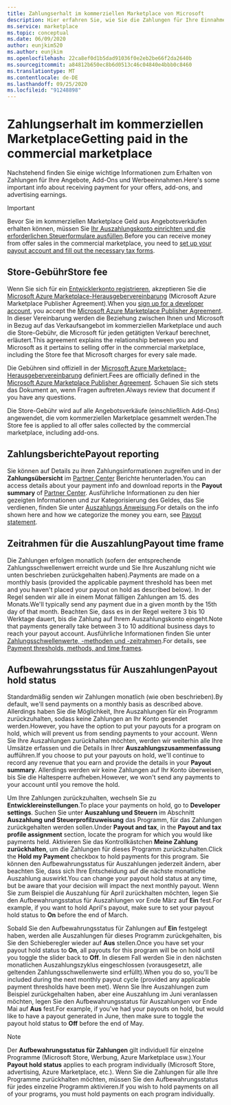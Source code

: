 ```yaml
---
title: Zahlungserhalt im kommerziellen Marketplace von Microsoft
description: Hier erfahren Sie, wie Sie die Zahlungen für Ihre Einnahmen im kommerziellen Marketplace von Microsoft erhalten.
ms.service: marketplace
ms.topic: conceptual
ms.date: 06/09/2020
author: eunjkim520
ms.author: eunjkim
ms.openlocfilehash: 22ca8ef0d1b5dad91036f0e2eb2be66f2da2640b
ms.sourcegitcommit: a84812b650ec8b6d0513c46c04840e4bbb0c8460
ms.translationtype: MT
ms.contentlocale: de-DE
ms.lasthandoff: 09/25/2020
ms.locfileid: "91248898"
---
```

# <a name="getting-paid-in-the-commercial-marketplace"></a><span data-ttu-id="fae00-103">Zahlungserhalt im kommerziellen Marketplace</span><span class="sxs-lookup"><span data-stu-id="fae00-103">Getting paid in the commercial marketplace</span></span>

<span data-ttu-id="fae00-104">Nachstehend finden Sie einige wichtige Informationen zum Erhalten von Zahlungen für Ihre Angebote, Add-Ons und Werbeeinnahmen.</span><span class="sxs-lookup"><span data-stu-id="fae00-104">Here's some important info about receiving payment for your offers, add-ons, and advertising earnings.</span></span>

> [!IMPORTANT]
> <span data-ttu-id="fae00-105">Bevor Sie im kommerziellen Marketplace Geld aus Angebotsverkäufen erhalten können, müssen Sie [Ihr Auszahlungskonto einrichten und die erforderlichen Steuerformulare ausfüllen](/azure/marketplace/marketplace-payout-account-setup).</span><span class="sxs-lookup"><span data-stu-id="fae00-105">Before you can receive money from offer sales in the commercial marketplace, you need to [set up your payout account and fill out the necessary tax forms](/azure/marketplace/marketplace-payout-account-setup).</span></span>

## <a name="store-fee"></a><span data-ttu-id="fae00-106">Store-Gebühr</span><span class="sxs-lookup"><span data-stu-id="fae00-106">Store fee</span></span>

<span data-ttu-id="fae00-107">Wenn Sie sich für ein [Entwicklerkonto registrieren](https://go.microsoft.com/fwlink/p/?LinkID=615100), akzeptieren Sie die [Microsoft Azure Marketplace-Herausgebervereinbarung](https://go.microsoft.com/fwlink/p/?LinkID=699560) (Microsoft Azure Marketplace Publisher Agreement).</span><span class="sxs-lookup"><span data-stu-id="fae00-107">When you [sign up for a developer account](https://go.microsoft.com/fwlink/p/?LinkID=615100), you accept the [Microsoft Azure Marketplace Publisher Agreement](https://go.microsoft.com/fwlink/p/?LinkID=699560).</span></span> <span data-ttu-id="fae00-108">In dieser Vereinbarung werden die Beziehung zwischen Ihnen und Microsoft in Bezug auf das Verkaufsangebot im kommerziellen Marketplace und auch die Store-Gebühr, die Microsoft für jeden getätigten Verkauf berechnet, erläutert.</span><span class="sxs-lookup"><span data-stu-id="fae00-108">This agreement explains the relationship between you and Microsoft as it pertains to selling offer in the commercial marketplace, including the Store fee that Microsoft charges for every sale made.</span></span>

<span data-ttu-id="fae00-109">Die Gebühren sind offiziell in der [Microsoft Azure Marketplace-Herausgebervereinbarung](https://go.microsoft.com/fwlink/p/?LinkID=699560) definiert.</span><span class="sxs-lookup"><span data-stu-id="fae00-109">Fees are officially defined in the [Microsoft Azure Marketplace Publisher Agreement](https://go.microsoft.com/fwlink/p/?LinkID=699560).</span></span> <span data-ttu-id="fae00-110">Schauen Sie sich stets das Dokument an, wenn Fragen auftreten.</span><span class="sxs-lookup"><span data-stu-id="fae00-110">Always review that document if you have any questions.</span></span>

<span data-ttu-id="fae00-111">Die Store-Gebühr wird auf alle Angebotsverkäufe (einschließlich Add-Ons) angewendet, die vom kommerziellen Marketplace gesammelt werden.</span><span class="sxs-lookup"><span data-stu-id="fae00-111">The Store fee is applied to all offer sales collected by the commercial marketplace, including add-ons.</span></span>

## <a name="payout-reporting"></a><span data-ttu-id="fae00-112">Zahlungsberichte</span><span class="sxs-lookup"><span data-stu-id="fae00-112">Payout reporting</span></span>

<span data-ttu-id="fae00-113">Sie können auf Details zu ihren Zahlungsinformationen zugreifen und in der **Zahlungsübersicht** im [Partner Center](https://partner.microsoft.com/dashboard) Berichte herunterladen.</span><span class="sxs-lookup"><span data-stu-id="fae00-113">You can access details about your payment info and download reports in the **Payout summary** of [Partner Center](https://partner.microsoft.com/dashboard).</span></span> <span data-ttu-id="fae00-114">Ausführliche Informationen zu den hier gezeigten Informationen und zur Kategorisierung des Geldes, das Sie verdienen, finden Sie unter [Auszahlungs Anweisung](payout-statement.md).</span><span class="sxs-lookup"><span data-stu-id="fae00-114">For details on the info shown here and how we categorize the money you earn, see [Payout statement](payout-statement.md).</span></span>

## <a name="payout-time-frame"></a><span data-ttu-id="fae00-115">Zeitrahmen für die Auszahlung</span><span class="sxs-lookup"><span data-stu-id="fae00-115">Payout time frame</span></span>

<span data-ttu-id="fae00-116">Die Zahlungen erfolgen monatlich (sofern der entsprechende Zahlungsschwellenwert erreicht wurde und Sie Ihre Auszahlung nicht wie unten beschrieben zurückgehalten haben).</span><span class="sxs-lookup"><span data-stu-id="fae00-116">Payments are made on a monthly basis (provided the applicable payment threshold has been met and you haven't placed your payout on hold as described below).</span></span> <span data-ttu-id="fae00-117">In der Regel senden wir alle in einem Monat fälligen Zahlungen am 15. des Monats.</span><span class="sxs-lookup"><span data-stu-id="fae00-117">We'll typically send any payment due in a given month by the 15th day of that month.</span></span> <span data-ttu-id="fae00-118">Beachten Sie, dass es in der Regel weitere 3 bis 10 Werktage dauert, bis die Zahlung auf Ihrem Auszahlungskonto eingeht.</span><span class="sxs-lookup"><span data-stu-id="fae00-118">Note that payments generally take between 3 to 10 additional business days to reach your payout account.</span></span> <span data-ttu-id="fae00-119">Ausführliche Informationen finden Sie unter [Zahlungsschwellenwerte, -methoden und -zeitrahmen](payment-thresholds-methods-timeframes.md).</span><span class="sxs-lookup"><span data-stu-id="fae00-119">For details, see [Payment thresholds, methods, and time frames](payment-thresholds-methods-timeframes.md).</span></span>

## <a name="payout-hold-status"></a><span data-ttu-id="fae00-120">Aufbewahrungsstatus für Auszahlungen</span><span class="sxs-lookup"><span data-stu-id="fae00-120">Payout hold status</span></span>

<span data-ttu-id="fae00-121">Standardmäßig senden wir Zahlungen monatlich (wie oben beschrieben).</span><span class="sxs-lookup"><span data-stu-id="fae00-121">By default, we'll send payments on a monthly basis as described above.</span></span> <span data-ttu-id="fae00-122">Allerdings haben Sie die Möglichkeit, Ihre Auszahlungen für ein Programm zurückzuhalten, sodass keine Zahlungen an Ihr Konto gesendet werden.</span><span class="sxs-lookup"><span data-stu-id="fae00-122">However, you have the option to put your payouts for a program on hold, which will prevent us from sending payments to your account.</span></span> <span data-ttu-id="fae00-123">Wenn Sie Ihre Auszahlungen zurückhalten möchten, werden wir weiterhin alle Ihre Umsätze erfassen und die Details in Ihrer **Auszahlungszusammenfassung** aufführen.</span><span class="sxs-lookup"><span data-stu-id="fae00-123">If you choose to put your payouts on hold, we'll continue to record any revenue that you earn and provide the details in your **Payout summary**.</span></span> <span data-ttu-id="fae00-124">Allerdings werden wir keine Zahlungen auf Ihr Konto überweisen, bis Sie die Haltesperre aufheben.</span><span class="sxs-lookup"><span data-stu-id="fae00-124">However, we won't send any payments to your account until you remove the hold.</span></span>

<span data-ttu-id="fae00-125">Um Ihre Zahlungen zurückzuhalten, wechseln Sie zu **Entwicklereinstellungen**.</span><span class="sxs-lookup"><span data-stu-id="fae00-125">To place your payments on hold, go to **Developer settings**.</span></span> <span data-ttu-id="fae00-126">Suchen Sie unter **Auszahlung und Steuern** im Abschnitt **Auszahlung und Steuerprofilzuweisung** das Programm, für das Zahlungen zurückgehalten werden sollen.</span><span class="sxs-lookup"><span data-stu-id="fae00-126">Under **Payout and tax**, in the **Payout and tax profile assignment** section, locate the program for which you would like payments held.</span></span> <span data-ttu-id="fae00-127">Aktivieren Sie das Kontrollkästchen **Meine Zahlung zurückhalten**, um die Zahlungen für dieses Programm zurückzuhalten.</span><span class="sxs-lookup"><span data-stu-id="fae00-127">Click the **Hold my Payment** checkbox to hold payments for this program.</span></span> <span data-ttu-id="fae00-128">Sie können den Aufbewahrungsstatus für Auszahlungen jederzeit ändern, aber beachten Sie, dass sich Ihre Entscheidung auf die nächste monatliche Auszahlung auswirkt.</span><span class="sxs-lookup"><span data-stu-id="fae00-128">You can change your payout hold status at any time, but be aware that your decision will impact the next monthly payout.</span></span> <span data-ttu-id="fae00-129">Wenn Sie zum Beispiel die Auszahlung für April zurückhalten möchten, legen Sie den Aufbewahrungsstatus für Auszahlungen vor Ende März auf **Ein** fest.</span><span class="sxs-lookup"><span data-stu-id="fae00-129">For example, if you want to hold April's payout, make sure to set your payout hold status to **On** before the end of March.</span></span>

<span data-ttu-id="fae00-130">Sobald Sie den Aufbewahrungsstatus für Zahlungen auf **Ein** festgelegt haben, werden alle Auszahlungen für dieses Programm zurückgehalten, bis Sie den Schieberegler wieder auf **Aus** stellen.</span><span class="sxs-lookup"><span data-stu-id="fae00-130">Once you have set your payout hold status to **On**, all payouts for this program will be on hold until you toggle the slider back to **Off**.</span></span> <span data-ttu-id="fae00-131">In diesem Fall werden Sie in den nächsten monatlichen Auszahlungszyklus eingeschlossen (vorausgesetzt, alle geltenden Zahlungsschwellenwerte sind erfüllt).</span><span class="sxs-lookup"><span data-stu-id="fae00-131">When you do so, you'll be included during the next monthly payout cycle (provided any applicable payment thresholds have been met).</span></span> <span data-ttu-id="fae00-132">Wenn Sie Ihre Auszahlungen zum Beispiel zurückgehalten haben, aber eine Auszahlung im Juni veranlassen möchten, legen Sie den Aufbewahrungsstatus für Auszahlungen vor Ende Mai auf **Aus** fest.</span><span class="sxs-lookup"><span data-stu-id="fae00-132">For example, if you've had your payouts on hold, but would like to have a payout generated in June, then make sure to toggle the payout hold status to **Off** before the end of May.</span></span>

> [!NOTE]
> <span data-ttu-id="fae00-133">Der **Aufbewahrungsstatus für Zahlungen** gilt individuell für einzelne Programme (Microsoft Store, Werbung, Azure Marketplace usw.).</span><span class="sxs-lookup"><span data-stu-id="fae00-133">Your **Payout hold status** applies to each program individually (Microsoft Store, advertising, Azure Marketplace, etc.).</span></span> <span data-ttu-id="fae00-134">Wenn Sie die Zahlungen für alle Ihre Programme zurückhalten möchten, müssen Sie den Aufbewahrungsstatus für jedes einzelne Programm aktivieren.</span><span class="sxs-lookup"><span data-stu-id="fae00-134">If you wish to hold payments on all of your programs, you must hold payments on each program individually.</span></span>

